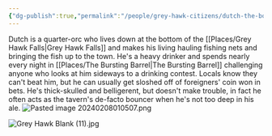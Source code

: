 ```yaml
---
{"dg-publish":true,"permalink":"/people/grey-hawk-citizens/dutch-the-boozer-king-ottenbrau/"}
---
```


Dutch is a quarter-orc who lives down at the bottom of the [[Places/Grey Hawk Falls\|Grey Hawk Falls]] and makes his living hauling fishing nets and bringing the fish up to the town. He's a heavy drinker and spends nearly every night in [[Places/The Bursting Barrel\|The Bursting Barrel]] challenging anyone who looks at him sideways to a drinking contest. Locals know they can't beat him, but he can usually get sloshed off of foreigners' coin won in bets. He's thick-skulled and belligerent, but doesn't make trouble, in fact he often acts as the tavern's de-facto bouncer when he's not too deep in his ale.
![Pasted image 20240208010507.png](/img/user/Z_Attachments/Pasted%20image%2020240208010507.png)

![Grey Hawk Blank (11).jpg](/img/user/Z_Attachments/Grey%20Hawk%20Blank%20(11).jpg)